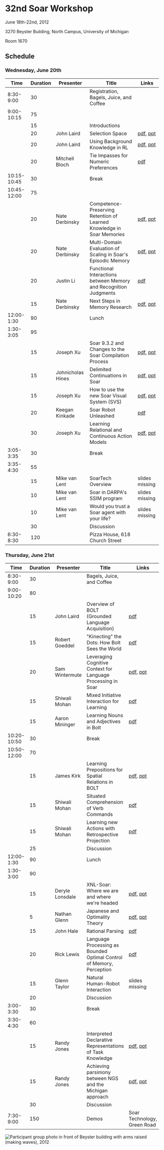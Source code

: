 # 32nd Soar Workshop

June 18th-22nd, 2012

3270 Beyster Building, North Campus, University of Michigan

Room 1670

## Schedule

### Wednesday, June 20th

| Time        | Duration | Presenter       | Title                                                                 | Links                                                                                                      |
|-------------|----------|-----------------|-----------------------------------------------------------------------|------------------------------------------------------------------------------------------------------------|
| 8:30-9:00   | 30       |                 | Registration, Bagels, Juice, and Coffee                               |                                                                                                            |
| 9:00-10:15  | 75       |                 |                                                                       |                                                                                                            |
|             | 15       |                 | Introductions                                                         |                                                                                                            |
|             | 20       | John Laird      | Selection Space                                                       | [pdf](https://raw.githubusercontent.com/SoarGroup/website-downloads/main/workshops/32/files/01_laird_SelectionSpace.pdf), [ppt](https://raw.githubusercontent.com/SoarGroup/website-downloads/main/workshops/32/files/01_laird_SelectionSpace.pptx)                        |
|             | 20       | John Laird      | Using Background Knowledge in RL                                      | [pdf](https://raw.githubusercontent.com/SoarGroup/website-downloads/main/workshops/32/files/02_laird_BackgroundKnowledgeInRL.pdf), [ppt](https://raw.githubusercontent.com/SoarGroup/website-downloads/main/workshops/32/files/02_laird_BackgroundKnowledgeInRL.pptx)      |
|             | 20       | Mitchell Bloch  | Tie Impasses for Numeric Preferences                                  | [pdf](https://raw.githubusercontent.com/SoarGroup/website-downloads/main/workshops/32/files/03_mitchell_HeuristicValueFunctionRevision.pdf)                                                |
| 10:15-10:45 | 30       |                 | Break                                                                 |                                                                                                            |
| 10:45-12:00 | 75       |                 |                                                                       |                                                                                                            |
|             | 20       | Nate Derbinsky  | Competence-Preserving Retention of Learned Knowledge in Soar Memories | [pdf](https://raw.githubusercontent.com/SoarGroup/website-downloads/main/workshops/32/files/04_derbinsky_CompetencePreservingRetention.pdf), [ppt](https://raw.githubusercontent.com/SoarGroup/website-downloads/main/workshops/32/files/04_derbinsky_CompetencePreservingRetention.pptx) |
|             | 20       | Nate Derbinsky  | Multi-Domain Evaluation of Scaling in Soar's Episodic Memory          | [pdf](https://raw.githubusercontent.com/SoarGroup/website-downloads/main/workshops/32/files/05_derbinsky_MultiDomainEvaluationOfScalingEM.pdf), [ppt](https://raw.githubusercontent.com/SoarGroup/website-downloads/main/workshops/32/files/05_derbinsky_MultiDomainEvaluationOfScalingEM.pptx) |
|             | 20       | Justin Li       | Functional Interactions between Memory and Recognition Judgments      | [pdf](https://raw.githubusercontent.com/SoarGroup/website-downloads/main/workshops/32/files/06_li_FunctionalInteractionsBetweenMemoryAndRecognitionJudgments.pdf)                          |
|             | 15       | Nate Derbinsky  | Next Steps in Memory Research                                         | [pdf](https://raw.githubusercontent.com/SoarGroup/website-downloads/main/workshops/32/files/07_derbinsky_NextStepsInMemoryResearch.pdf), [ppt](https://raw.githubusercontent.com/SoarGroup/website-downloads/main/workshops/32/files/07_derbinsky_NextStepsInMemoryResearch.pptx) |
| 12:00-1:30  | 90       |                 | Lunch                                                                 |                                                                                                            |
| 1:30-3:05   | 95       |                 |                                                                       |                                                                                                            |
|             | 15       | Joseph Xu       | Soar 9.3.2 and Changes to the Soar Compilation Process                | [pdf](https://raw.githubusercontent.com/SoarGroup/website-downloads/main/workshops/32/files/08_xu_9.3.2Release.pdf), [ppt](https://raw.githubusercontent.com/SoarGroup/website-downloads/main/workshops/32/files/08_xu_9.3.2Release.pptx)                                  |
|             | 15       | Johnicholas Hines | Delimited Continuations in Soar                                      | [pdf](https://raw.githubusercontent.com/SoarGroup/website-downloads/main/workshops/32/files/09_hines_DelimitedContinuationsInSoar.pdf), [ppt](https://raw.githubusercontent.com/SoarGroup/website-downloads/main/workshops/32/files/09_hines_DelimitedContinuationsInSoar.pptx) |
|             | 15       | Joseph Xu       | How to use the new Soar Visual System (SVS)                           | [pdf](https://raw.githubusercontent.com/SoarGroup/website-downloads/main/workshops/32/files/10_xu_HowToUseSVS.pdf), [ppt](https://raw.githubusercontent.com/SoarGroup/website-downloads/main/workshops/32/files/10_xu_HowToUseSVS.pptx)                                    |
|             | 20       | Keegan Kinkade  | Soar Robot Unleashed                                                  | [pdf](https://raw.githubusercontent.com/SoarGroup/website-downloads/main/workshops/32/files/11_kinkade_SoarRobotUnleashed.pdf)                                                             |
|             | 30       | Joseph Xu       | Learning Relational and Continuous Action Models                      | [pdf](https://raw.githubusercontent.com/SoarGroup/website-downloads/main/workshops/32/files/12_xu_LearningRelationalAndContinuousActionModels.pdf), [ppt](https://raw.githubusercontent.com/SoarGroup/website-downloads/main/workshops/32/files/12_xu_LearningRelationalAndContinuousActionModels.pptx) |
| 3:05-3:35   | 30       |                 | Break                                                                 |                                                                                                            |
| 3:35-4:30   | 55       |                 |                                                                       |                                                                                                            |
|             | 15       | Mike van Lent   | SoarTech Overview                                                     | slides missing |
|             | 10       | Mike van Lent   | Soar in DARPA's SSIM program                                          | slides missing |
|             | 10       | Mike van Lent   | Would you trust a Soar agent with your life?                          | slides missing |
|             | 30       |                 | Discussion                                                            |                                                                                                            |
| 6:30-8:30   | 120      |                 | Pizza House, 618 Church Street                                        |                                                                                                            |

### Thursday, June 21st

| Time        | Duration | Presenter       | Title                                                                 | Links                                                                                                      |
|-------------|----------|-----------------|-----------------------------------------------------------------------|------------------------------------------------------------------------------------------------------------|
| 8:30-9:00   | 30       |                 | Bagels, Juice, and Coffee                                             |                                                                                                            |
| 9:00-10:20  | 80       |                 |                                                                       |                                                                                                            |
|             | 15       | John Laird      | Overview of BOLT (Grounded Language Acquisition)                      | [pdf](https://raw.githubusercontent.com/SoarGroup/website-downloads/main/workshops/32/files/16_laird_OverviewOfBOLT.pdf)                                                                    |
|             | 15       | Robert Goeddel  | "Kinecting" the Dots: How Bolt Sees the World                         | [pdf](https://raw.githubusercontent.com/SoarGroup/website-downloads/main/workshops/32/files/17_goeddel_KinectingTheDots.pdf)                                                                |
|             | 20       | Sam Wintermute  | Leveraging Cognitive Context for Language Processing in Soar          | [pdf](https://raw.githubusercontent.com/SoarGroup/website-downloads/main/workshops/32/files/18_wintermute_LeveragingCognitiveContextForLP.pdf), [ppt](https://raw.githubusercontent.com/SoarGroup/website-downloads/main/workshops/32/files/18_wintermute_LeveragingCognitiveContextForLP.pptx) |
|             | 15       | Shiwali Mohan   | Mixed Initiative Interaction for Learning                             | [pdf](https://raw.githubusercontent.com/SoarGroup/website-downloads/main/workshops/32/files/19_shiwali_MixedInitiativeInteractionForLearning.pdf)                                           |
|             | 15       | Aaron Mininger  | Learning Nouns and Adjectives in Bolt                                 | [pdf](https://raw.githubusercontent.com/SoarGroup/website-downloads/main/workshops/32/files/20_mininger_LearningNounsAndAdjectivesinBOLT.pdf)                                               |
| 10:20-10:50 | 30       |                 | Break                                                                 |                                                                                                            |
| 10:50-12:00 | 70       |                 |                                                                       |                                                                                                            |
|             | 15       | James Kirk      | Learning Prepositions for Spatial Relations in BOLT                   | [pdf](https://raw.githubusercontent.com/SoarGroup/website-downloads/main/workshops/32/files/21_kirk_LearningPrepositionsforSpatialRelationshipsinBOLT.pdf), [ppt](https://raw.githubusercontent.com/SoarGroup/website-downloads/main/workshops/32/files/21_kirk_LearningPrepositionsforSpatialRelationshipsinBOLT.pptx) |
|             | 15       | Shiwali Mohan   | Situated Comprehension of Verb Commands                               | [pdf](https://raw.githubusercontent.com/SoarGroup/website-downloads/main/workshops/32/files/22_shiwali_SituatedComprehensionOfVerbCommands.pdf)                                             |
|             | 15       | Shiwali Mohan   | Learning new Actions with Retrospective Projection                     | [pdf](https://raw.githubusercontent.com/SoarGroup/website-downloads/main/workshops/32/files/23_shiwali_LearningNewActionswithRetrospectiveProjection.pdf)                                   |
|             | 25       |                 | Discussion                                                            |                                                                                                            |
| 12:00-1:30  | 90       |                 | Lunch                                                                 |                                                                                                            |
| 1:30-3:00   | 90       |                 |                                                                       |                                                                                                            |
|             | 15       | Deryle Lonsdale | XNL-Soar: Where we are and where we're headed                         | [pdf](https://raw.githubusercontent.com/SoarGroup/website-downloads/main/workshops/32/files/24_lonsdale_xnlsoar.pdf), [ppt](https://raw.githubusercontent.com/SoarGroup/website-downloads/main/workshops/32/files/24_lonsdale_xnlsoar.pptx)                                 |
|             | 5        | Nathan Glenn    | Japanese and Optimality Theory                                        | [pdf](https://raw.githubusercontent.com/SoarGroup/website-downloads/main/workshops/32/files/25_glenn_JapaneseAndOptimalityTheory.pdf), [ppt](https://raw.githubusercontent.com/SoarGroup/website-downloads/main/workshops/32/files/25_glenn_JapaneseAndOptimalityTheory.pptx) |
|             | 15       | John Hale       | Rational Parsing                                                      | [pdf](https://raw.githubusercontent.com/SoarGroup/website-downloads/main/workshops/32/files/26_hale_RationalParsing.pdf)                                                                    |
|             | 20       | Rick Lewis      | Language Processing as Bounded Optimal Control of Memory, Perception  | [pdf](https://raw.githubusercontent.com/SoarGroup/website-downloads/main/workshops/32/files/27_lewis_LanguageProcessingAsBoundedOptimalControlOfMemoryPerception.pdf)                       |
|             | 15       | Glenn Taylor    | Natural Human-Robot Interaction                                       | slides missing |
|             | 20       |                 | Discussion                                                            |                                                                                                            |
| 3:00-3:30   | 30       |                 | Break                                                                 |                                                                                                            |
| 3:30-4:30   | 60       |                 |                                                                       |                                                                                                            |
|             | 15       | Randy Jones     | Interpreted Declarative Representations of Task Knowledge             | [pdf](https://raw.githubusercontent.com/SoarGroup/website-downloads/main/workshops/32/files/29_jones_InterpretedDeclarativeRepresentationsOfTaskKnowledge.pdf), [ppt](https://raw.githubusercontent.com/SoarGroup/website-downloads/main/workshops/32/files/29_jones_InterpretedDeclarativeRepresentationsOfTaskKnowledge.pptx) |
|             | 15       | Randy Jones     | Achieving parsimony between NGS and the Michigan approach             | [pdf](https://raw.githubusercontent.com/SoarGroup/website-downloads/main/workshops/32/files/29_jones_InterpretedDeclarativeRepresentationsOfTaskKnowledge.pdf), [ppt](https://raw.githubusercontent.com/SoarGroup/website-downloads/main/workshops/32/files/29_jones_InterpretedDeclarativeRepresentationsOfTaskKnowledge.pptx) |
|             | 30       |                 | Discussion                                                            |                                                                                                            |
| 7:30-9:00   | 150      |                 | Demos                                                                 | Soar Technology, Green Road                                                                                |

![Participant group photo in front of Beyster building with arms raised (making waves), 2012](https://raw.githubusercontent.com/SoarGroup/website-downloads/main/workshops/32/group.jpg)
